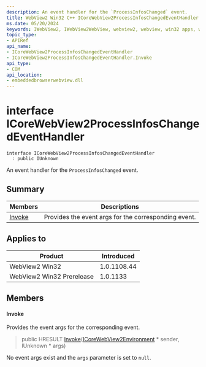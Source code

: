 ```yaml
---
description: An event handler for the `ProcessInfosChanged` event.
title: WebView2 Win32 C++ ICoreWebView2ProcessInfosChangedEventHandler
ms.date: 05/20/2024
keywords: IWebView2, IWebView2WebView, webview2, webview, win32 apps, win32, edge, ICoreWebView2, ICoreWebView2Controller, browser control, edge html, ICoreWebView2ProcessInfosChangedEventHandler
topic_type: 
- APIRef
api_name:
- ICoreWebView2ProcessInfosChangedEventHandler
- ICoreWebView2ProcessInfosChangedEventHandler.Invoke
api_type:
- COM
api_location:
- embeddedbrowserwebview.dll
---
```


# interface ICoreWebView2ProcessInfosChangedEventHandler

```
interface ICoreWebView2ProcessInfosChangedEventHandler
  : public IUnknown
```

An event handler for the `ProcessInfosChanged` event.

## Summary

 Members                        | Descriptions
--------------------------------|---------------------------------------------
[Invoke](#invoke) | Provides the event args for the corresponding event.

## Applies to

Product                         | Introduced
--------------------------------|---------------------------------------------
WebView2 Win32            |    1.0.1108.44
WebView2 Win32 Prerelease |    1.0.1133

## Members

#### Invoke

Provides the event args for the corresponding event.

> public HRESULT [Invoke](#invoke)([ICoreWebView2Environment](icorewebview2environment.md#icorewebview2environment) * sender, IUnknown * args)

No event args exist and the `args` parameter is set to `null`.

